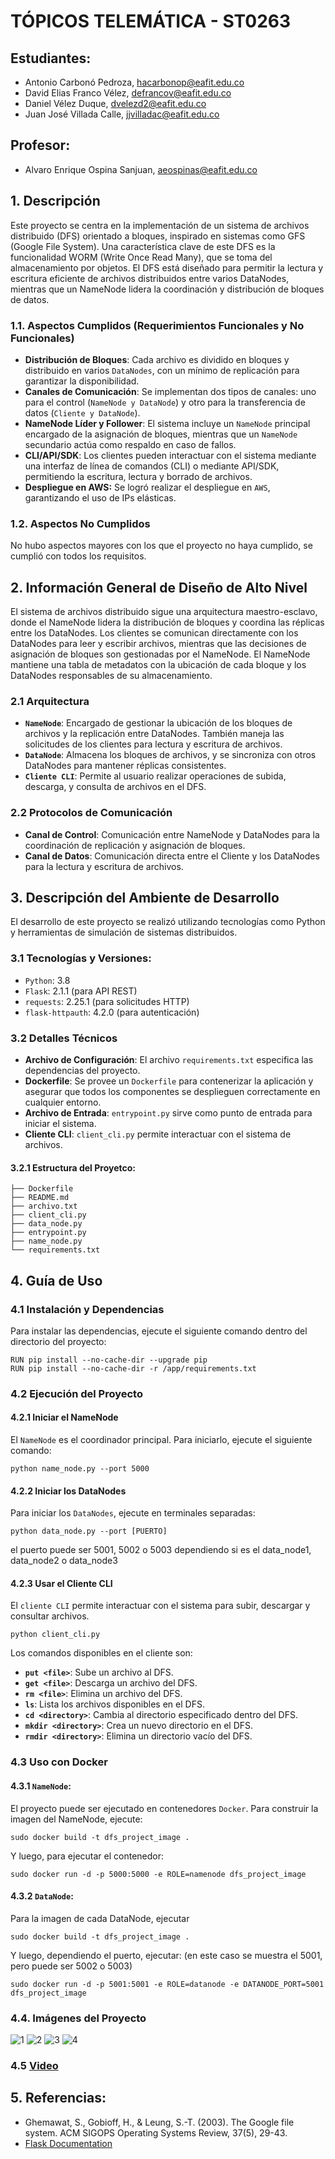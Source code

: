 # TÓPICOS TELEMÁTICA - ST0263

## Estudiantes: 
- Antonio Carbonó Pedroza, hacarbonop@eafit.edu.co
- David Elias Franco Vélez, defrancov@eafit.edu.co
- Daniel Vélez Duque, dvelezd2@eafit.edu.co  
- Juan José Villada Calle, jjvilladac@eafit.edu.co

## Profesor: 
- Alvaro Enrique Ospina Sanjuan, aeospinas@eafit.edu.co

## 1. Descripción
Este proyecto se centra en la implementación de un sistema de archivos distribuido (DFS) orientado a bloques, inspirado en sistemas como GFS (Google File System). Una característica clave de este DFS es la funcionalidad WORM (Write Once Read Many), que se toma del almacenamiento por objetos. El DFS está diseñado para permitir la lectura y escritura eficiente de archivos distribuidos entre varios DataNodes, mientras que un NameNode lidera la coordinación y distribución de bloques de datos.

### 1.1. Aspectos Cumplidos (Requerimientos Funcionales y No Funcionales)
- **Distribución de Bloques**: Cada archivo es dividido en bloques y distribuido en varios `DataNodes`, con un mínimo de replicación para garantizar la disponibilidad.
- **Canales de Comunicación**: Se implementan dos tipos de canales: uno para el control (`NameNode y DataNode`) y otro para la transferencia de datos (`Cliente y DataNode`).
- **NameNode Líder y Follower**: El sistema incluye un `NameNode` principal encargado de la asignación de bloques, mientras que un `NameNode` secundario actúa como respaldo en caso de fallos.
- **CLI/API/SDK**: Los clientes pueden interactuar con el sistema mediante una interfaz de línea de comandos (CLI) o mediante API/SDK, permitiendo la escritura, lectura y borrado de archivos.
- **Despliegue en AWS:** Se logró realizar el despliegue en `AWS`, garantizando el uso de IPs elásticas.

### 1.2. Aspectos No Cumplidos
No hubo aspectos mayores con los que el proyecto no haya cumplido, se cumplió con todos los requisitos.

## 2.  Información General de Diseño de Alto Nivel
El sistema de archivos distribuido sigue una arquitectura maestro-esclavo, donde el NameNode lidera la distribución de bloques y coordina las réplicas entre los DataNodes. Los clientes se comunican directamente con los DataNodes para leer y escribir archivos, mientras que las decisiones de asignación de bloques son gestionadas por el NameNode. El NameNode mantiene una tabla de metadatos con la ubicación de cada bloque y los DataNodes responsables de su almacenamiento.

### 2.1 Arquitectura
- **`NameNode`**: Encargado de gestionar la ubicación de los bloques de archivos y la replicación entre DataNodes. También maneja las solicitudes de los clientes para lectura y escritura de archivos.
- **`DataNode`**: Almacena los bloques de archivos, y se sincroniza con otros DataNodes para mantener réplicas consistentes.
- **`Cliente CLI`**: Permite al usuario realizar operaciones de subida, descarga, y consulta de archivos en el DFS.

### 2.2 Protocolos de Comunicación
- **Canal de Control**: Comunicación entre NameNode y DataNodes para la coordinación de replicación y asignación de bloques.
- **Canal de Datos**: Comunicación directa entre el Cliente y los DataNodes para la lectura y escritura de archivos.

## 3. Descripción del Ambiente de Desarrollo
El desarrollo de este proyecto se realizó utilizando tecnologías como Python y herramientas de simulación de sistemas distribuidos.

### 3.1 Tecnologías y Versiones:
- `Python`: 3.8
- `Flask`: 2.1.1 (para API REST)
- `requests`:  2.25.1 (para solicitudes HTTP)
- `flask-httpauth`:  4.2.0 (para autenticación)
 
### 3.2 Detalles Técnicos
- **Archivo de Configuración**: El archivo `requirements.txt` especifica las dependencias del proyecto.
- **Dockerfile**: Se provee un `Dockerfile` para contenerizar la aplicación y asegurar que todos los componentes se desplieguen correctamente en cualquier entorno.
- **Archivo de Entrada**: `entrypoint.py` sirve como punto de entrada para iniciar el sistema.
- **Cliente CLI**: `client_cli.py` permite interactuar con el sistema de archivos.
  
#### 3.2.1 Estructura del Proyetco:
  ```
  ├── Dockerfile
  ├── README.md
  ├── archivo.txt
  ├── client_cli.py
  ├── data_node.py
  ├── entrypoint.py
  ├── name_node.py
  └── requirements.txt
  ```

## 4. Guía de Uso

### 4.1 Instalación y Dependencias
Para instalar las dependencias, ejecute el siguiente comando dentro del directorio del proyecto:
  ```
  RUN pip install --no-cache-dir --upgrade pip
  RUN pip install --no-cache-dir -r /app/requirements.txt
  ```
### 4.2 Ejecución del Proyecto
#### 4.2.1 Iniciar el NameNode
El `NameNode` es el coordinador principal. Para iniciarlo, ejecute el siguiente comando:
  ```
  python name_node.py --port 5000
  ```
#### 4.2.2 Iniciar los DataNodes
Para iniciar los `DataNodes`, ejecute en terminales separadas:
  ```
  python data_node.py --port [PUERTO]
  ```
  el puerto puede ser 5001, 5002 o 5003 dependiendo si es el data_node1, data_node2 o data_node3
  
#### 4.2.3 Usar el Cliente CLI
El `cliente CLI` permite interactuar con el sistema para subir, descargar y consultar archivos.
  ```
  python client_cli.py
  ```
Los comandos disponibles en el cliente son:
- **`put <file>`**: Sube un archivo al DFS.
- **`get <file>`**: Descarga un archivo del DFS.
- **`rm <file>`**: Elimina un archivo del DFS.
- **`ls`**: Lista los archivos disponibles en el DFS.
- **`cd <directory>`**: Cambia al directorio especificado dentro del DFS.
- **`mkdir <directory>`**: Crea un nuevo directorio en el DFS.
- **`rmdir <directory>`**: Elimina un directorio vacío del DFS.

### 4.3 Uso con Docker
#### 4.3.1 `NameNode`: 
El proyecto puede ser ejecutado en contenedores `Docker`. Para construir la imagen del NameNode, ejecute:
  ```
  sudo docker build -t dfs_project_image .
  ```
Y luego, para ejecutar el contenedor:
  ```
  sudo docker run -d -p 5000:5000 -e ROLE=namenode dfs_project_image
  ```
#### 4.3.2 `DataNode`:
Para la imagen de cada DataNode, ejecutar
  ```
  sudo docker build -t dfs_project_image .
  ```
Y luego, dependiendo el puerto, ejecutar: (en este caso se muestra el 5001, pero puede ser 5002 o 5003)
  ```
  sudo docker run -d -p 5001:5001 -e ROLE=datanode -e DATANODE_PORT=5001 dfs_project_image
  ```

### 4.4. Imágenes del Proyecto
![1](https://github.com/user-attachments/assets/ff6fae7c-3d33-4692-94d2-c2a9e58b7135)
![2](https://github.com/user-attachments/assets/7ad8403b-bfa8-4d24-82b8-d29fad464710)
![3](https://github.com/user-attachments/assets/8ebcb896-a20f-4a67-83da-6d7175f5d636)
![4](https://github.com/user-attachments/assets/267e2cf5-0c50-40ff-9569-dae83443765e)

### 4.5 [Video](https://drive.google.com/file/d/1kgXeLMJ-qyoylkpxjmVsMAUmofE4BtMU/view?usp=sharing)
 
## 5. Referencias:
- Ghemawat, S., Gobioff, H., & Leung, S.-T. (2003). The Google file system. ACM SIGOPS Operating Systems Review, 37(5), 29-43.
- [Flask Documentation](https://flask.palletsprojects.com)
